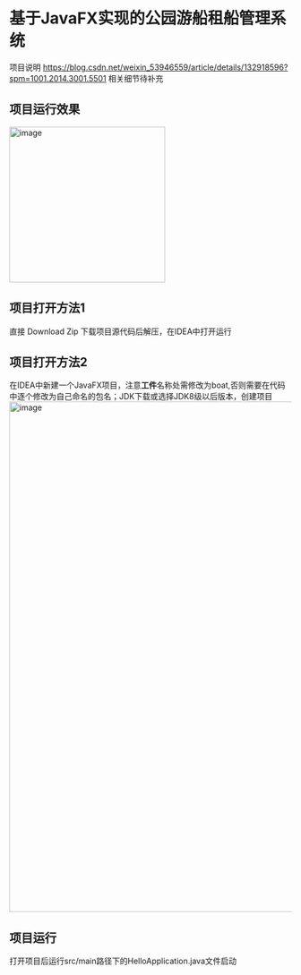 # 基于JavaFX实现的公园游船租船管理系统

项目说明 https://blog.csdn.net/weixin_53946559/article/details/132918596?spm=1001.2014.3001.5501
相关细节待补充

## 项目运行效果
<img width="278" alt="image" src="https://github.com/HeyDYF/Rent-Boat/assets/82710908/805c5976-4e9c-4dc3-abc7-c88937b97475">

## 项目打开方法1
直接 Download Zip 下载项目源代码后解压，在IDEA中打开运行

## 项目打开方法2
在IDEA中新建一个JavaFX项目，注意**工件**名称处需修改为boat,否则需要在代码中逐个修改为自己命名的包名；JDK下载或选择JDK8级以后版本，创建项目
<img width="912" alt="image" src="https://github.com/HeyDYF/Rent-Boat/assets/82710908/baa56222-1a40-4945-97e5-76a860bc3f55">

## 项目运行
打开项目后运行src/main路径下的HelloApplication.java文件启动
